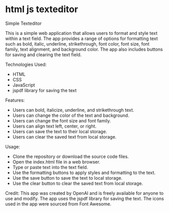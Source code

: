 # html js texteditor

Simple Texteditor

This is a simple web application that allows users to format and style text within a text field. 
The app provides a range of options for formatting text such as bold, italic, underline, 
strikethrough, font color, font size, font family, text alignment, and background color. 
The app also includes buttons for saving and clearing the text field.

Technologies Used:

- HTML
- CSS
- JavaScript
- jspdf library for saving the text

Features:

- Users can bold, italicize, underline, and strikethrough text.
- Users can change the color of the text and background.
- Users can change the font size and font family.
- Users can align text left, center, or right.
- Users can save the text to their local storage.
- Users can clear the saved text from local storage.

Usage:

- Clone the repository or download the source code files.
- Open the index.html file in a web browser.
- Type or paste text into the text field.
- Use the formatting buttons to apply styles and formatting to the text.
- Use the save button to save the text to local storage.
- Use the clear button to clear the saved text from local storage.

Credit:
This app was created by OpenAI and is freely available for anyone to use and modify. 
The app uses the jspdf library for saving the text. The icons used in the app were sourced from Font Awesome.
